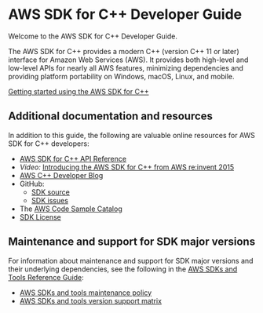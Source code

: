 # AWS SDK for C\+\+ Developer Guide<a name="welcome"></a>

Welcome to the AWS SDK for C\+\+ Developer Guide\.

The AWS SDK for C\+\+ provides a modern C\+\+ \(version C\+\+ 11 or later\) interface for Amazon Web Services \(AWS\)\. It provides both high\-level and low\-level APIs for nearly all AWS features, minimizing dependencies and providing platform portability on Windows, macOS, Linux, and mobile\.

[ Getting started using the AWS SDK for C\+\+](getting-started.md) 

## Additional documentation and resources<a name="additional-documentation-and-resources"></a>

In addition to this guide, the following are valuable online resources for AWS SDK for C\+\+ developers:
+  [AWS SDK for C\+\+ API Reference](https://sdk.amazonaws.com/cpp/api/) 
+  *Video:* [Introducing the AWS SDK for C\+\+ from AWS re:invent 2015](https://www.youtube.com/watch?v=fm4Aa3Whwos&amp;list=PLhr1KZpdzuke5pqzTvI2ZxwP8-NwLACuU&amp;index=9) 
+  [AWS C\+\+ Developer Blog](http://aws.amazon.com/blogs/developer/category/cpp/) 
+ GitHub:
  +  [SDK source](https://github.com/aws/aws-sdk-cpp) 
  +  [SDK issues](https://github.com/aws/aws-sdk-cpp/issues) 
+ The [AWS Code Sample Catalog](https://docs.aws.amazon.com/code-samples/latest/catalog) 
+  [SDK License](https://aws.amazon.com/apache2.0/) 

## Maintenance and support for SDK major versions<a name="sdks-major-versions-maintenance-support"></a>

For information about maintenance and support for SDK major versions and their underlying dependencies, see the following in the [AWS SDKs and Tools Reference Guide](https://docs.aws.amazon.com/sdkref/latest/guide/overview.html):
+ [AWS SDKs and tools maintenance policy](https://docs.aws.amazon.com/sdkref/latest/guide/maint-policy.html)
+ [AWS SDKs and tools version support matrix](https://docs.aws.amazon.com/sdkref/latest/guide/version-support-matrix.html)